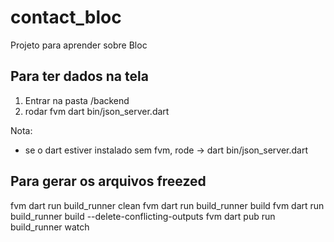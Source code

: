 # contact_bloc

Projeto para aprender sobre Bloc

## Para ter dados na tela

1. Entrar na pasta /backend
2. rodar fvm dart bin/json_server.dart

Nota:
- se o dart estiver instalado sem fvm, rode -> dart bin/json_server.dart


## Para gerar os arquivos freezed

fvm dart run build_runner clean
fvm dart run build_runner build
fvm dart run build_runner build --delete-conflicting-outputs
fvm dart pub run build_runner watch
